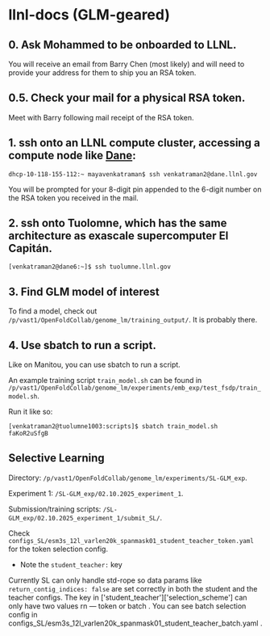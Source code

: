# llnl-docs (GLM-geared)

## 0. Ask Mohammed to be onboarded to LLNL. 

You will receive an email from Barry Chen (most likely) and will need to provide your address for them to ship you an RSA token. 

## 0.5. Check your mail for a physical RSA token. 

Meet with Barry following mail receipt of the RSA token. 

## 1. ssh onto an LLNL compute cluster, accessing a compute node like [Dane](https://hpc.llnl.gov/hardware/compute-platforms/dane):
```
dhcp-10-118-155-112:~ mayavenkatraman$ ssh venkatraman2@dane.llnl.gov
```
You will be prompted for your 8-digit pin appended to the 6-digit number on the RSA token you received in the mail.  

## 2. ssh onto Tuolomne, which has the same architecture as exascale supercomputer El Capitán.
```
[venkatraman2@dane6:~]$ ssh tuolumne.llnl.gov
```

## 3. Find GLM model of interest

To find a model, check out `/p/vast1/OpenFoldCollab/genome_lm/training_output/`. It is probably there. 

## 4. Use sbatch to run a script.

Like on Manitou, you can use sbatch to run a script.

An example training script `train_model.sh` can be found in `/p/vast1/OpenFoldCollab/genome_lm/experiments/emb_exp/test_fsdp/train_model.sh`.

Run it like so:
```
[venkatraman2@tuolumne1003:scripts]$ sbatch train_model.sh 
faKoR2uSfgB
```

## Selective Learning

Directory: `/p/vast1/OpenFoldCollab/genome_lm/experiments/SL-GLM_exp`.

Experiment 1: `/SL-GLM_exp/02.10.2025_experiment_1`.

Submission/training scripts: `/SL-GLM_exp/02.10.2025_experiment_1/submit_SL/`.

Check `configs_SL/esm3s_12l_varlen20k_spanmask01_student_teacher_token.yaml` for the token selection config.
* Note the `student_teacher:` key

Currently SL can only handle std-rope so data params like `return_contig_indices: false`  are set correctly in both the student and the teacher configs. The key in ['student_teacher']['selection_scheme']  can only have two values rn — token or batch . You can see batch selection config in configs_SL/esm3s_12l_varlen20k_spanmask01_student_teacher_batch.yaml .
